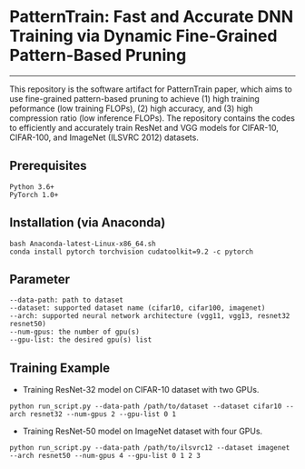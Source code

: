 # PatternTrain: Fast and Accurate DNN Training via Dynamic Fine-Grained Pattern-Based Pruning
---
This repository is the software artifact for PatternTrain paper, which aims to use fine-grained pattern-based pruning to achieve (1) high training peformance (low training FLOPs), (2) high accuracy, and (3) high compression ratio (low inference FLOPs). The repository contains the codes to efficiently and accurately train ResNet and VGG models for CIFAR-10, CIFAR-100, and ImageNet (ILSVRC 2012) datasets.

## Prerequisites
```
Python 3.6+
PyTorch 1.0+
```

## Installation (via Anaconda)
```
bash Anaconda-latest-Linux-x86_64.sh
conda install pytorch torchvision cudatoolkit=9.2 -c pytorch

```

## Parameter
```
--data-path: path to dataset
--dataset: supported dataset name (cifar10, cifar100, imagenet)
--arch: supported neural network architecture (vgg11, vgg13, resnet32 resnet50)
--num-gpus: the number of gpu(s)
--gpu-list: the desired gpu(s) list
```

## Training Example
- Training ResNet-32 model on CIFAR-10 dataset with two GPUs. 
```
python run_script.py --data-path /path/to/dataset --dataset cifar10 --arch resnet32 --num-gpus 2 --gpu-list 0 1
```

- Training ResNet-50 model on ImageNet dataset with four GPUs.
```
python run_script.py --data-path /path/to/ilsvrc12 --dataset imagenet --arch resnet50 --num-gpus 4 --gpu-list 0 1 2 3
```
